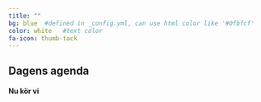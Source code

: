 ```yaml
---
title: ""
bg: blue  #defined in _config.yml, can use html color like '#0fbfcf'
color: white   #text color
fa-icon: thumb-tack
---
```


## Dagens agenda

#### Nu kör vi